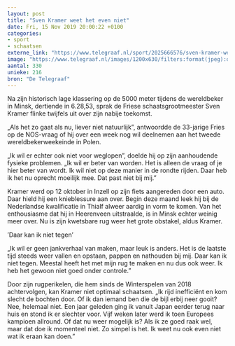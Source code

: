 ```yaml
---
layout: post
title: "Sven Kramer weet het even niet"
date: Fri, 15 Nov 2019 20:00:22 +0100
categories: 
- sport 
- schaatsen 
externe_link: "https://www.telegraaf.nl/sport/2025666576/sven-kramer-weet-het-even-niet"
image: "https://www.telegraaf.nl/images/1200x630/filters:format(jpeg):quality(80)/cdn-kiosk-api.telegraaf.nl/7ce5ec86-07eb-11ea-a03d-0217670beecd.jpg"
aantal: 330
unieke: 216
bron: "De Telegraaf"
---
```


<p class="intro">Na zijn historisch lage klassering op de 5000 meter tijdens de wereldbeker in Minsk, dertiende in 6.28,53, sprak de Friese schaatsgrootmeester Sven Kramer flinke twijfels uit over zijn nabije toekomst.</p> <p>„Als het zo gaat als nu, liever niet natuurlijk”, antwoordde de 33-jarige Fries op de NOS-vraag of hij over een week nog wil deelnemen aan het tweede wereldbekerweekeinde in Polen.</p><p>„Ik wil er echter ook niet voor weglopen”, doelde hij op zijn aanhoudende fysieke problemen. „Ik wil er beter van worden. Het is alleen de vraag of je hier beter van wordt. Ik wil niet op deze manier in de rondte rijden. Daar heb ik het nu oprecht moeilijk mee. Dat past niet bij mij.”</p><p>Kramer werd op 12 oktober in Inzell op zijn fiets aangereden door een auto. Daar hield hij een knieblessure aan over. Begin deze maand leek hij bij de Nederlandse kwalificatie in Thialf alweer aardig in vorm te komen. Van het enthousiasme dat hij in Heerenveen uitstraalde, is in Minsk echter weinig meer over. Nu is zijn kwetsbare rug weer het grote obstakel, aldus Kramer.</p><p>’Daar kan ik niet tegen’</p><p>„Ik wil er geen jankverhaal van maken, maar leuk is anders. Het is de laatste tijd steeds weer vallen en opstaan, pappen en nathouden bij mij. Daar kan ik niet tegen. Meestal heeft het met mijn rug te maken en nu dus ook weer. Ik heb het gewoon niet goed onder controle.”</p><p>Door zijn rugperikelen, die hem sinds de Winterspelen van 2018 achtervolgen, kan Kramer niet optimaal schaatsen. „Ik rijd inefficiënt en kom slecht de bochten door. Of ik dan iemand ben die de bijl erbij neer gooit? Nee, helemaal niet. Een jaar geleden ging ik vanuit Japan eerder terug naar huis en stond ik er slechter voor. Vijf weken later werd ik toen Europees kampioen allround. Of dat nu weer mogelijk is? Als ik ze goed raak wel, maar dat doe ik momenteel niet. Zo simpel is het. Ik weet nu ook even niet wat ik eraan kan doen.”</p>

